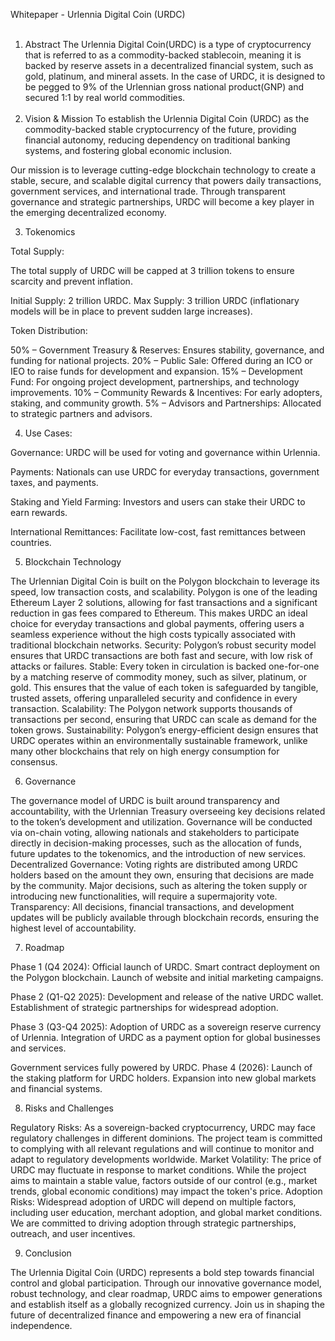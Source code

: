 
Whitepaper - Urlennia Digital Coin (URDC)
<br><br>
1. Abstract
The Urlennia Digital Coin(URDC) is a type of cryptocurrency that is referred to as a commodity-backed stablecoin, meaning it is backed by reserve assets in a decentralized financial system, such as gold, platinum, and mineral assets. In the case of URDC, it is designed to be pegged to 9% of the Urlennian gross national product(GNP) and secured 1:1 by real world commodities. 
<br><br>
2. Vision & Mission
To establish the Urlennia Digital Coin (URDC) as the commodity-backed stable cryptocurrency of the future, providing financial autonomy, reducing dependency on traditional banking systems, and fostering global economic inclusion.

Our mission is to leverage cutting-edge blockchain technology to create a stable, secure, and scalable digital currency that powers daily transactions, government services, and international trade. Through transparent governance and strategic partnerships, URDC will become a key player in the emerging decentralized economy.

3. Tokenomics

Total Supply:

The total supply of URDC will be capped at 3 trillion tokens to ensure scarcity and prevent inflation.

Initial Supply: 2 trillion URDC.
Max Supply: 3 trillion URDC (inflationary models will be in place to prevent sudden large increases).

Token Distribution:

50% – Government Treasury & Reserves: Ensures stability, governance, and funding for national projects.
20% – Public Sale: Offered during an ICO or IEO to raise funds for development and expansion.
15% – Development Fund: For ongoing project development, partnerships, and technology improvements.
10% – Community Rewards & Incentives: For early adopters, staking, and community growth.
5% – Advisors and Partnerships: Allocated to strategic partners and advisors.

4. Use Cases:

Governance: URDC will be used for voting and governance within Urlennia.

Payments: Nationals can use URDC for everyday transactions, government taxes, and payments.

Staking and Yield Farming: Investors and users can stake their URDC to earn rewards.

International Remittances: Facilitate low-cost, fast remittances between countries.

5. Blockchain Technology

The Urlennian Digital Coin is built on the Polygon blockchain to leverage its speed, low transaction costs, and scalability. Polygon is one of the leading Ethereum Layer 2 solutions, allowing for fast transactions and a significant reduction in gas fees compared to Ethereum. This makes URDC an ideal choice for everyday transactions and global payments, offering users a seamless experience without the high costs typically associated with traditional blockchain networks.
Security:
Polygon’s robust security model ensures that URDC transactions are both fast and secure, with low risk of attacks or failures.
Stable:
Every token in circulation is backed one-for-one by a matching reserve of commodity money, such as silver, platinum, or gold. This ensures that the value of each token is safeguarded by tangible, trusted assets, offering unparalleled security and confidence in every transaction.
Scalability:
The Polygon network supports thousands of transactions per second, ensuring that URDC can scale as demand for the token grows.
Sustainability:
Polygon’s energy-efficient design ensures that URDC operates within an environmentally sustainable framework, unlike many other blockchains that rely on high energy consumption for consensus.

6. Governance

The governance model of URDC is built around transparency and accountability, with the Urlennian Treasury overseeing key decisions related to the token’s development and utilization. Governance will be conducted via on-chain voting, allowing nationals and stakeholders to participate directly in decision-making processes, such as the allocation of funds, future updates to the tokenomics, and the introduction of new services.
Decentralized Governance:
Voting rights are distributed among URDC holders based on the amount they own, ensuring that decisions are made by the community.
Major decisions, such as altering the token supply or introducing new functionalities, will require a supermajority vote.
Transparency:
All decisions, financial transactions, and development updates will be publicly available through blockchain records, ensuring the highest level of accountability.

7. Roadmap

Phase 1 (Q4 2024):
Official launch of URDC.
Smart contract deployment on the Polygon blockchain.
Launch of website and initial marketing campaigns.

Phase 2 (Q1-Q2 2025):
Development and release of the native URDC wallet.
Establishment of strategic partnerships for widespread adoption.

Phase 3 (Q3-Q4 2025):
Adoption of URDC as a sovereign reserve currency of Urlennia.
Integration of URDC as a payment option for global businesses and services.

Government services fully powered by URDC.
Phase 4 (2026):
Launch of the staking platform for URDC holders.
Expansion into new global markets and financial systems.

8. Risks and Challenges
    
Regulatory Risks:
As a sovereign-backed cryptocurrency, URDC may face regulatory challenges in different dominions. The project team is committed to complying with all relevant regulations and will continue to monitor and adapt to regulatory developments worldwide.
Market Volatility:
The price of URDC may fluctuate in response to market conditions. While the project aims to maintain a stable value, factors outside of our control (e.g., market trends, global economic conditions) may impact the token's price.
Adoption Risks:
Widespread adoption of URDC will depend on multiple factors, including user education, merchant adoption, and global market conditions. We are committed to driving adoption through strategic partnerships, outreach, and user incentives.

9. Conclusion

The Urlennia Digital Coin (URDC) represents a bold step towards financial control and global participation. Through our innovative governance model, robust technology, and clear roadmap, URDC aims to empower generations and establish itself as a globally recognized currency. Join us in shaping the future of decentralized finance and empowering a new era of financial independence.

